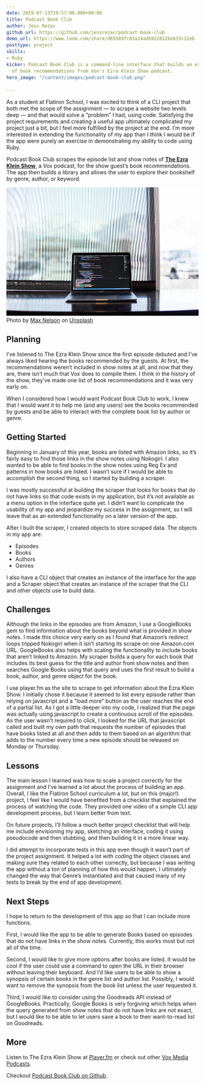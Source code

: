 ```yaml
---
date: 2019-07-13T19:57:00.000+00:00
title: Podcast Book Club
author: Jess Rezac
github_url: https://github.com/jessrezac/podcast-book-club
demo_url: https://www.loom.com/share/d65589fc83a14adb922812be633c12eb
posttype: project
skills:
- Ruby
kicker: Podcast Book Club is a command-line interface that builds an explorable library
  of book recommendations from Vox's Ezra Klein Show podcast.
hero_image: "/content/images/podcast-book-club.png"

---
```

As a student at Flatiron School, I was excited to think of a CLI project that both met the scope of the assignment — to scrape a website two levels deep — and that would solve a “problem” I had, using code. Satisfying the project requirements and creating a useful app ultimately complicated my project just a bit, but I feel more fulfilled by the project at the end. I’m more interested in extending the functionality of my app than I think I would be if the app were purely an exercise in demonstrating my ability to code using Ruby.

Podcast Book Club scrapes the episode list and show notes of [**The Ezra Klein Show**](https://www.vox.com/ezra-klein-show-podcast), a Vox podcast, for the show guest’s book recommendations. The app then builds a library and allows the user to explore their bookshelf by genre, author, or keyword.

![laptop open to code editor on a table in front of a screened window](/content/images/maxnelson.jpg) Photo by [Max Nelson](https://unsplash.com/@maxcodes?utm_source=medium&utm_medium=referral) on [Unsplash](https://unsplash.com?utm_source=medium&utm_medium=referral)

## Planning

I’ve listened to The Ezra Klein Show since the first episode debuted and I’ve always liked hearing the books recommended by the guests. At first, the recommendations weren’t included in show notes at all, and now that they are, there isn’t much that Vox does to compile them. I think in the history of the show, they’ve made one list of book recommendations and it was very early on.

When I considered how I would want Podcast Book Club to work, I knew that I would want it to help me (and any users) see the books recommended by guests and be able to interact with the complete book list by author or genre.

## Getting Started

Beginning in January of this year, books are listed with Amazon links, so it’s fairly easy to find those links in the show notes using Nokogiri. I also wanted to be able to find books in the show notes using Reg Ex and patterns in how books are listed. I wasn’t sure if I would be able to accomplish the second thing, so I started by building a scraper.

I was mostly successful at building the scraper that looks for books that do not have links so that code exists in my application, but it’s not available as a menu option in the interface quite yet. I didn’t want to complicate the usability of my app and jeopardize my success in the assignment, so I will leave that as an extended functionality on a later version of the app.

After I built the scraper, I created objects to store scraped data. The objects in my app are:

* Episodes
* Books
* Authors
* Genres

I also have a CLI object that creates an instance of the interface for the app and a Scraper object that creates an instance of the scraper that the CLI and other objects use to build data.

## Challenges

Although the links in the episodes are from Amazon, I use a GoogleBooks gem to find information about the books beyond what is provided in show notes. I made this choice very early on as I found that Amazon’s redirect loops tripped Nokogiri when it isn’t starting its scrape on one Amazon.com URL. GoogleBooks also helps with scaling the functionality to include books that aren’t linked to Amazon. My scraper builds a query for each book that includes its best guess for the title and author from show notes and then searches Google Books using that query and uses the first result to build a book, author, and genre object for the book.

I use player.fm as the site to scrape to get information about the Ezra Klein Show. I initially chose it because it seemed to list every episode rather than relying on javascript and a “load more” button as the user reaches the end of a partial list. As I got a little deeper into my code, I realized that the page was actually using javascript to create a continuous scroll of the episodes. As the user wasn’t required to click, I looked for the URL that javascript called and built my own path that requests the number of episodes that have books listed at all and then adds to them based on an algorithm that adds to the number every time a new episode should be released on Monday or Thursday.

## Lessons

The main lesson I learned was how to scale a project correctly for the assignment and I’ve learned a lot about the process of building an app. Overall, I like the Flatiron School curriculum a lot, but on this (major!) project, I feel like I would have benefited from a checklist that explained the process of watching the code. They provided one video of a simple CLI app development process, but I learn better from text.

On future projects, I’ll follow a much better project checklist that will help me include envisioning my app, sketching an interface, coding it using pseudocode and then stubbing, and then building it in a more linear way.

I did attempt to incorporate tests in this app even though it wasn’t part of the project assignment. It helped a lot with coding the object classes and making sure they related to each other correctly, but because I was writing the app without a ton of planning of how this would happen, I ultimately changed the way that Genre’s instantiated and that caused many of my tests to break by the end of app development.

## Next Steps

I hope to return to the development of this app so that I can include more functions.

First, I would like the app to be able to generate Books based on episodes that do not have links in the show notes. Currently, this works most but not all of the time.

Second, I would like to give more options after books are listed. It would be cool if the user could use a command to open the URL in their browser without leaving their keyboard. And I’d like users to be able to show a synopsis of certain books in the genre list and author list. Possibly, I would want to remove the synopsis from the book list unless the user requested it.

Third, I would like to consider using the Goodreads API instead of GoogleBooks. Practically, Google Books is very forgiving which helps when the query generated from show notes that do not have links are not exact, but I would like to be able to let users save a book to their want-to-read list on Goodreads.

## More

Listen to The Ezra Klein Show at [Player.fm](https://player.fm/series/the-ezra-klein-show/) or check out other [Vox Media Podcasts](https://www.vox.com/pages/podcasts).

Checkout [Podcast Book Club on Github](https://github.com/jessrezac/podcast-book-club).